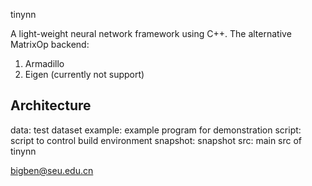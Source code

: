 tinynn

A light-weight neural network framework using C++. 
The alternative MatrixOp backend:

1. Armadillo
2. Eigen (currently not support)

## Architecture

data:      test dataset
example:   example program for demonstration
script:    script to control build environment
snapshot:  snapshot
src:       main src of tinynn

bigben@seu.edu.cn
